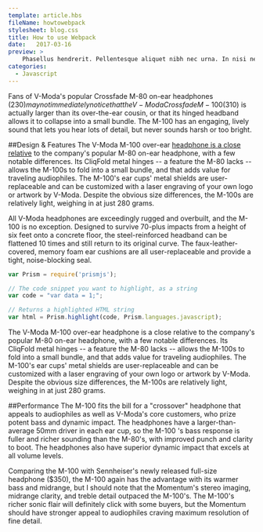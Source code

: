 ```yaml
---
template: article.hbs
fileName: howtowebpack
stylesheet: blog.css
title: How to use Webpack
date:	2017-03-16
preview: > 
    Phasellus hendrerit. Pellentesque aliquet nibh nec urna. In nisi neque, aliquet vel, dapibus id, mattis vel, nisi. Nullam mollis. Ut justo. Suspendisse potenti. Phasellus hendrerit. Pellentesque aliquet nibh nec urna. In nisi neque, aliquet vel, dapibus id, mattis vel, nisi. Nullam mollis. Ut justo.
categories: 
  - Javascript
---
```


Fans of V-Moda's popular Crossfade M-80 on-ear headphones ($230) may not immediately notice that the V-Moda Crossfade M-100 ($310) is actually larger than its over-the-ear cousin, or that its hinged headband allows it to collapse into a small bundle. The M-100 has an engaging, lively sound that lets you hear lots of detail, but never sounds harsh or too bright.

##Design & Features
The V-Moda M-100 over-ear <a href="#">headphone is a close relative</a> to the company's popular M-80 on-ear headphone, with a few notable differences. Its CliqFold metal hinges -- a feature the M-80 lacks -- allows the M-100s to fold into a small bundle, and that adds value for traveling audiophiles. The M-100's ear cups' metal shields are user-replaceable and can be customized with a laser engraving of your own logo or artwork by V-Moda. Despite the obvious size differences, the M-100s are relatively light, weighing in at just 280 grams.

All V-Moda headphones are exceedingly rugged and overbuilt, and the M-100 is no exception. Designed to survive 70-plus impacts from a height of six feet onto a concrete floor, the steel-reinforced headband can be flattened 10 times and still return to its original curve. The faux-leather-covered, memory foam ear cushions are all user-replaceable and provide a tight, noise-blocking seal.

```javascript
var Prism = require('prismjs');

// The code snippet you want to highlight, as a string
var code = "var data = 1;";

// Returns a highlighted HTML string
var html = Prism.highlight(code, Prism.languages.javascript);
```

The V-Moda M-100 over-ear headphone is a close relative to the company's popular M-80 on-ear headphone, with a few notable differences. Its CliqFold metal hinges -- a feature the M-80 lacks -- allows the M-100s to fold into a small bundle, and that adds value for traveling audiophiles. The M-100's ear cups' metal shields are user-replaceable and can be customized with a laser engraving of your own logo or artwork by V-Moda. Despite the obvious size differences, the M-100s are relatively light, weighing in at just 280 grams.

##Performance
The M-100 fits the bill for a "crossover" headphone that appeals to audiophiles as well as V-Moda's core customers, who prize potent bass and dynamic impact. The headphones have a larger-than-average 50mm driver in each ear cup, so the M-100 's bass response is fuller and richer sounding than the M-80's, with improved punch and clarity to boot. The headphones also have superior dynamic impact that excels at all volume levels.

Comparing the M-100 with Sennheiser's newly released full-size headphone ($350), the M-100 again has the advantage with its warmer bass and midrange, but I should note that the Momentum's stereo imaging, midrange clarity, and treble detail outpaced the M-100's. The M-100's richer sonic flair will definitely click with some buyers, but the Momentum should have stronger appeal to audiophiles craving maximum resolution of fine detail.